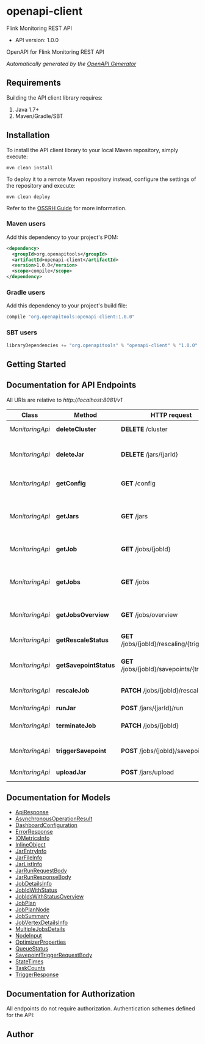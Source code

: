 # openapi-client

Flink Monitoring REST API
- API version: 1.0.0

OpenAPI for Flink Monitoring REST API


*Automatically generated by the [OpenAPI Generator](https://openapi-generator.tech)*

## Requirements

Building the API client library requires:
1. Java 1.7+
2. Maven/Gradle/SBT

## Installation

To install the API client library to your local Maven repository, simply execute:

```shell
mvn clean install
```

To deploy it to a remote Maven repository instead, configure the settings of the repository and execute:

```shell
mvn clean deploy
```

Refer to the [OSSRH Guide](http://central.sonatype.org/pages/ossrh-guide.html) for more information.

### Maven users

Add this dependency to your project's POM:

```xml
<dependency>
  <groupId>org.openapitools</groupId>
  <artifactId>openapi-client</artifactId>
  <version>1.0.0</version>
  <scope>compile</scope>
</dependency>
```

### Gradle users

Add this dependency to your project's build file:

```groovy
compile "org.openapitools:openapi-client:1.0.0"
```

### SBT users

```scala
libraryDependencies += "org.openapitools" % "openapi-client" % "1.0.0"
```

## Getting Started

## Documentation for API Endpoints

All URIs are relative to *http://localhost:8081/v1*

Class | Method | HTTP request | Description
------------ | ------------- | ------------- | -------------
*MonitoringApi* | **deleteCluster** | **DELETE** /cluster | Shuts down the cluster.
*MonitoringApi* | **deleteJar** | **DELETE** /jars/{jarId} | Deletes a jar previously uploaded via &#39;/jars/upload&#39;.
*MonitoringApi* | **getConfig** | **GET** /config | Returns the configuration of the WebUI.
*MonitoringApi* | **getJars** | **GET** /jars | Returns a list of all jars previously uploaded via &#39;/jars/upload&#39;.
*MonitoringApi* | **getJob** | **GET** /jobs/{jobId} | Returns details of a job.
*MonitoringApi* | **getJobs** | **GET** /jobs | Returns an overview over all jobs and their current state.
*MonitoringApi* | **getJobsOverview** | **GET** /jobs/overview | Returns an overview over all jobs.
*MonitoringApi* | **getRescaleStatus** | **GET** /jobs/{jobId}/rescaling/{triggerId} | Triggers the rescaling of a job.
*MonitoringApi* | **getSavepointStatus** | **GET** /jobs/{jobId}/savepoints/{triggerId} | Triggers the rescaling of a job.
*MonitoringApi* | **rescaleJob** | **PATCH** /jobs/{jobId}/rescaling | Triggers the rescaling of a job.
*MonitoringApi* | **runJar** | **POST** /jars/{jarId}/run | Submits a job
*MonitoringApi* | **terminateJob** | **PATCH** /jobs/{jobId} | Returns details of a job.
*MonitoringApi* | **triggerSavepoint** | **POST** /jobs/{jobId}/savepoints | Triggers the rescaling of a job.
*MonitoringApi* | **uploadJar** | **POST** /jars/upload | Uploads a jar to the cluster.


## Documentation for Models

 - [ApiResponse](ApiResponse.md)
 - [AsynchronousOperationResult](AsynchronousOperationResult.md)
 - [DashboardConfiguration](DashboardConfiguration.md)
 - [ErrorResponse](ErrorResponse.md)
 - [IOMetricsInfo](IOMetricsInfo.md)
 - [InlineObject](InlineObject.md)
 - [JarEntryInfo](JarEntryInfo.md)
 - [JarFileInfo](JarFileInfo.md)
 - [JarListInfo](JarListInfo.md)
 - [JarRunRequestBody](JarRunRequestBody.md)
 - [JarRunResponseBody](JarRunResponseBody.md)
 - [JobDetailsInfo](JobDetailsInfo.md)
 - [JobIdWithStatus](JobIdWithStatus.md)
 - [JobIdsWithStatusOverview](JobIdsWithStatusOverview.md)
 - [JobPlan](JobPlan.md)
 - [JobPlanNode](JobPlanNode.md)
 - [JobSummary](JobSummary.md)
 - [JobVertexDetailsInfo](JobVertexDetailsInfo.md)
 - [MultipleJobsDetails](MultipleJobsDetails.md)
 - [NodeInput](NodeInput.md)
 - [OptimizerProperties](OptimizerProperties.md)
 - [QueueStatus](QueueStatus.md)
 - [SavepointTriggerRequestBody](SavepointTriggerRequestBody.md)
 - [StateTimes](StateTimes.md)
 - [TaskCounts](TaskCounts.md)
 - [TriggerResponse](TriggerResponse.md)


## Documentation for Authorization

All endpoints do not require authorization.
Authentication schemes defined for the API:

## Author


